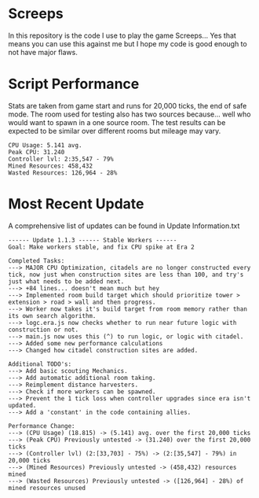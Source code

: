 # Screeps
In this repository is the code I use to play the game Screeps... Yes that means you can use this against me but I hope my code is good enough to not have major flaws.
# Script Performance
Stats are taken from game start and runs for 20,000 ticks, the end of safe mode. The room used for testing also has two sources because... well who would want to spawn in a one source room. The test results can be expected to be similar over different rooms but mileage may vary.
```
CPU Usage: 5.141 avg.
Peak CPU: 31.240
Controller lvl: 2:35,547 - 79%
Mined Resources: 458,432
Wasted Resources: 126,964 - 28%
```
# Most Recent Update
A comprehensive list of updates can be found in Update Information.txt

```
------ Update 1.1.3 ------ Stable Workers ------
Goal: Make workers stable, and fix CPU spike at Era 2
```
```
Completed Tasks:
---> MAJOR CPU Optimization, citadels are no longer constructed every tick, now just when construction sites are less than 100, and try's just what needs to be added next.
---> +84 lines... doesn't mean much but hey
---> Implemented room build target which should prioritize tower > extension > road > wall and then progress.
---> Worker now takes it's build target from room memory rather than its own search algorithm.
---> logc.era.js now checks whether to run near future logic with construction or not.
---> main.js now uses this (^) to run logic, or logic with citadel.
---> Added some new performance calculations
---> Changed how citadel construction sites are added.
```
```
Additional TODO's:
---> Add basic scouting Mechanics.
---> Add automatic additional room taking.
---> Reimplement distance harvesters.
---> Check if more workers can be spawned.
---> Prevent the 1 tick loss when controller upgrades since era isn't updated.
---> Add a 'constant' in the code containing allies.
```
```
Performance Change:
---> (CPU Usage) (18.815) -> (5.141) avg. over the first 20,000 ticks
---> (Peak CPU) Previously untested -> (31.240) over the first 20,000 ticks
---> (Controller lvl) (2:[33,703] - 75%) -> (2:[35,547] - 79%) in 20,000 ticks
---> (Mined Resources) Previously untested -> (458,432) resources mined
---> (Wasted Resources) Previously untested -> ([126,964] - 28%) of mined resources unused
```
